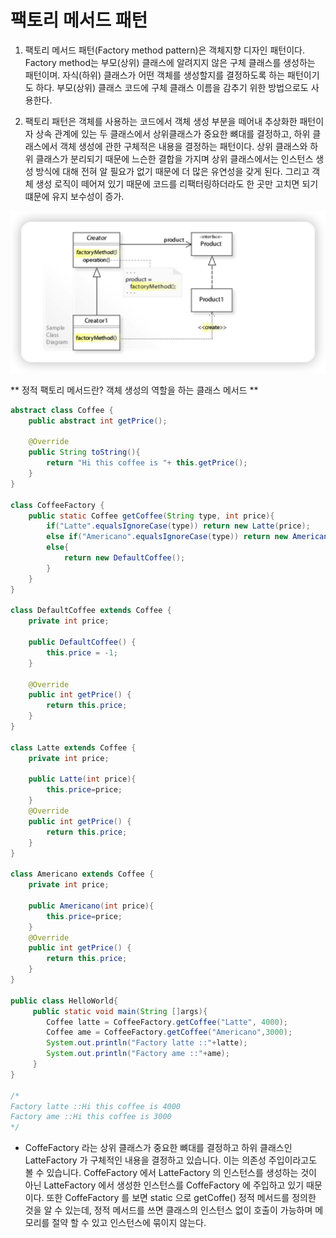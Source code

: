 # 팩토리 메서드 패턴
1. 팩토리 메서드 패턴(Factory method pattern)은 객체지향 디자인 패턴이다. Factory method는 부모(상위) 클래스에 알려지지 않은 구체 클래스를 생성하는 패턴이며. 자식(하위) 클래스가 어떤 객체를 생성할지를 결정하도록 하는 패턴이기도 하다. 부모(상위) 클래스 코드에 구체 클래스 이름을 감추기 위한 방법으로도 사용한다.

2. 팩토리 패턴은 객체를 사용하는 코드에서 객체 생성 부분을 떼어내 추상화한 패턴이자 상속 관계에 있는 두 클래스에서 상위클래스가 중요한 뼈대를 결정하고, 하위 클래스에서 
객체 생성에 관한 구체적은 내용을 결정하는 패턴이다. 상위 클래스와 하위 클래스가 분리되기 때문에 느슨한 결합을 가지며 상위 클래스에서는 인스턴스 생성 방식에 대해 전혀 알 필요가 없기 때문에
더 많은 유연성을 갖게 된다. 그리고 객체 생성 로직이 떼어져 있기 때문에 코드를 리팩터링하더라도 한 곳만 고치면 되기 떄문에 유지 보수성이 증가.

![factorymethodpattern](https://github.com/jun111haha/TIL/blob/main/img/factory_method_pattern.png)

** 정적 팩토리 메서드란? 객체 생성의 역할을 하는 클래스 메서드 **

```java
abstract class Coffee { 
    public abstract int getPrice(); 
    
    @Override
    public String toString(){
        return "Hi this coffee is "+ this.getPrice();
    }
}

class CoffeeFactory { 
    public static Coffee getCoffee(String type, int price){
        if("Latte".equalsIgnoreCase(type)) return new Latte(price);
        else if("Americano".equalsIgnoreCase(type)) return new Americano(price);
        else{
            return new DefaultCoffee();
        } 
    }
}

class DefaultCoffee extends Coffee {
    private int price;

    public DefaultCoffee() {
        this.price = -1;
    }

    @Override
    public int getPrice() {
        return this.price;
    }
}

class Latte extends Coffee { 
    private int price; 
    
    public Latte(int price){
        this.price=price; 
    }
    @Override
    public int getPrice() {
        return this.price;
    } 
}

class Americano extends Coffee { 
    private int price; 
    
    public Americano(int price){
        this.price=price; 
    }
    @Override
    public int getPrice() {
        return this.price;
    } 
} 

public class HelloWorld{ 
     public static void main(String []args){ 
        Coffee latte = CoffeeFactory.getCoffee("Latte", 4000);
        Coffee ame = CoffeeFactory.getCoffee("Americano",3000); 
        System.out.println("Factory latte ::"+latte);
        System.out.println("Factory ame ::"+ame); 
     }
} 

/*
Factory latte ::Hi this coffee is 4000
Factory ame ::Hi this coffee is 3000
*/

```
- CoffeFactory 라는 상위 클래스가 중요한 뼈대를 결정하고 하위 클래스인 LatteFactory 가 구체적인 내용을 결정하고 있습니다. 이는 의존성 주입이라고도 볼 수 있습니다.
CoffeFactory 에서 LatteFactory 의 인스턴스를 생성하는 것이 아닌 LatteFactory 에서 생성한 인스턴스를 CoffeFactory 에 주입하고 있기 때문이다.
또한 CoffeFactory 를 보면 static 으로 getCoffe() 정적 메서드를 정의한 것을 알 수 있는데, 정적 메서드를 쓰면 클래스의 인스턴스 없이 호출이 가능하며
메모리를 절약 할 수 있고 인스턴스에 묶이지 않는다. 
